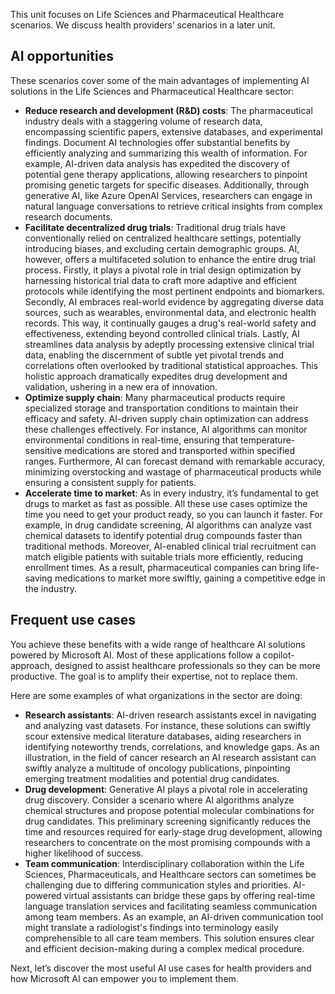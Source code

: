 This unit focuses on Life Sciences and Pharmaceutical Healthcare scenarios. We discuss health providers’ scenarios in a later unit.

## AI opportunities

These scenarios cover some of the main advantages of implementing AI solutions in the Life Sciences and Pharmaceutical Healthcare sector:
* **Reduce research and development (R&D) costs**: The pharmaceutical industry deals with a staggering volume of research data, encompassing scientific papers, extensive databases, and experimental findings. Document AI technologies offer substantial benefits by efficiently analyzing and summarizing this wealth of information. For example, AI-driven data analysis has expedited the discovery of potential gene therapy applications, allowing researchers to pinpoint promising genetic targets for specific diseases. Additionally, through generative AI, like Azure OpenAI Services, researchers can engage in natural language conversations to retrieve critical insights from complex research documents.
* **Facilitate decentralized drug trials**:  Traditional drug trials have conventionally relied on centralized healthcare settings, potentially introducing biases, and excluding certain demographic groups. AI, however, offers a multifaceted solution to enhance the entire drug trial process. Firstly, it plays a pivotal role in trial design optimization by harnessing historical trial data to craft more adaptive and efficient protocols while identifying the most pertinent endpoints and biomarkers. Secondly, AI embraces real-world evidence by aggregating diverse data sources, such as wearables, environmental data, and electronic health records. This way, it continually gauges a drug's real-world safety and effectiveness, extending beyond controlled clinical trials. Lastly, AI streamlines data analysis by adeptly processing extensive clinical trial data, enabling the discernment of subtle yet pivotal trends and correlations often overlooked by traditional statistical approaches. This holistic approach dramatically expedites drug development and validation, ushering in a new era of innovation.
* **Optimize supply chain**: Many pharmaceutical products require specialized storage and transportation conditions to maintain their efficacy and safety. AI-driven supply chain optimization can address these challenges effectively. For instance, AI algorithms can monitor environmental conditions in real-time, ensuring that temperature-sensitive medications are stored and transported within specified ranges. Furthermore, AI can forecast demand with remarkable accuracy, minimizing overstocking and wastage of pharmaceutical products while ensuring a consistent supply for patients.
* **Accelerate time to market**: As in every industry, it’s fundamental to get drugs to market as fast as possible. All these use cases optimize the time you need to get your product ready, so you can launch it faster. For example, in drug candidate screening, AI algorithms can analyze vast chemical datasets to identify potential drug compounds faster than traditional methods. Moreover, AI-enabled clinical trial recruitment can match eligible patients with suitable trials more efficiently, reducing enrollment times. As a result, pharmaceutical companies can bring life-saving medications to market more swiftly, gaining a competitive edge in the industry.

## Frequent use cases

You achieve these benefits with a wide range of healthcare AI solutions powered by Microsoft AI. Most of these applications follow a copilot-approach, designed to assist healthcare professionals so they can be more productive. The goal is to amplify their expertise, not to replace them.

Here are some examples of what organizations in the sector are doing:
* **Research assistants**: AI-driven research assistants excel in navigating and analyzing vast datasets. For instance, these solutions can swiftly scour extensive medical literature databases, aiding researchers in identifying noteworthy trends, correlations, and knowledge gaps. As an illustration, in the field of cancer research an AI research assistant can swiftly analyze a multitude of oncology publications, pinpointing emerging treatment modalities and potential drug candidates. 
* **Drug development**: Generative AI plays a pivotal role in accelerating drug discovery. Consider a scenario where AI algorithms analyze chemical structures and propose potential molecular combinations for drug candidates. This preliminary screening significantly reduces the time and resources required for early-stage drug development, allowing researchers to concentrate on the most promising compounds with a higher likelihood of success.
* **Team communication**: Interdisciplinary collaboration within the Life Sciences, Pharmaceuticals, and Healthcare sectors can sometimes be challenging due to differing communication styles and priorities. AI-powered virtual assistants can bridge these gaps by offering real-time language translation services and facilitating seamless communication among team members. As an example, an AI-driven communication tool might translate a radiologist's findings into terminology easily comprehensible to all care team members. This solution ensures clear and efficient decision-making during a complex medical procedure.

Next, let’s discover the most useful AI use cases for health providers and how Microsoft AI can empower you to implement them.
